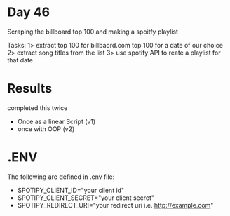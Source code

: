 # Day 46

Scraping the billboard top 100 and making a spoitfy playlist

Tasks:
1> extract top 100 for billbaord.com top 100 for a date of our choice
2> extract song titles from the list
3> use spotify API to reate a playlist for that date

# Results

completed this twice

- Once as a linear Script (v1)
- once with OOP (v2)

# .ENV

The following are defined in .env file:

- SPOTIPY_CLIENT_ID="your client id"
- SPOTIPY_CLIENT_SECRET="your client secret"
- SPOTIPY_REDIRECT_URI="your redirect uri i.e. http://example.com"
